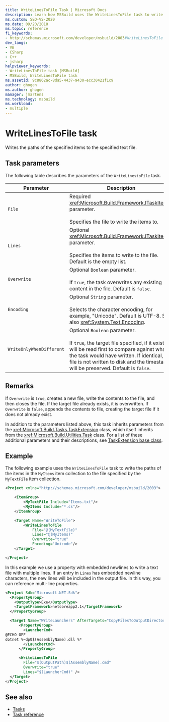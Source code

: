 ```yaml
---
title: WriteLinesToFile Task | Microsoft Docs
description: Learn how MSBuild uses the WriteLinesToFile task to write the paths of the specified items to the specified text file.
ms.custom: SEO-VS-2020
ms.date: 09/20/2018
ms.topic: reference
f1_keywords:
- http://schemas.microsoft.com/developer/msbuild/2003#WriteLinesToFile
dev_langs:
- VB
- CSharp
- C++
- jsharp
helpviewer_keywords:
- WriteLinesToFile task [MSBuild]
- MSBuild, WriteLinesToFile task
ms.assetid: 9c8862ac-8da5-4437-9430-ecc30421f1c9
author: ghogen
ms.author: ghogen
manager: jmartens
ms.technology: msbuild
ms.workload:
- multiple
---
```

# WriteLinesToFile task

Writes the paths of the specified items to the specified text file.

## Task parameters

 The following table describes the parameters of the `WriteLinestoFile` task.

|Parameter|Description|
|---------------|-----------------|
|`File`|Required <xref:Microsoft.Build.Framework.ITaskItem> parameter.<br /><br /> Specifies the file to write the items to.|
|`Lines`|Optional <xref:Microsoft.Build.Framework.ITaskItem>`[]` parameter.<br /><br /> Specifies the items to write to the file. Default is the empty list.|
|`Overwrite`|Optional `Boolean` parameter.<br /><br /> If `true`, the task overwrites any existing content in the file. Default is `false`.|
|`Encoding`|Optional `String` parameter.<br /><br /> Selects the character encoding, for example, "Unicode". Default is UTF-8.  See also <xref:System.Text.Encoding>.|
|`WriteOnlyWhenDifferent`|Optional `Boolean` parameter.<br /><br /> If `true`, the target file specified, if it exists, will be read first to compare against what the task would have written. If identical, the file is not written to disk and the timestamp will be preserved. Default is `false`.|

## Remarks

 If `Overwrite` is `true`, creates a new file, write the contents to the file, and then closes the file. If the target file already exists, it is overwritten. If `Overwrite` is `false`, appends the contents to file, creating the target file if it does not already exist.

 In addition to the parameters listed above, this task inherits parameters from the <xref:Microsoft.Build.Tasks.TaskExtension> class, which itself inherits from the <xref:Microsoft.Build.Utilities.Task> class. For a list of these additional parameters and their descriptions, see [TaskExtension base class](../msbuild/taskextension-base-class.md).

## Example

 The following example uses the `WriteLinesToFile` task to write the paths of the items in the `MyItems` item collection to the file specified by the `MyTextFile` item collection.

```xml
<Project xmlns="http://schemas.microsoft.com/developer/msbuild/2003">

    <ItemGroup>
        <MyTextFile Include="Items.txt"/>
        <MyItems Include="*.cs"/>
    </ItemGroup>

    <Target Name="WriteToFile">
        <WriteLinesToFile
            File="@(MyTextFile)"
            Lines="@(MyItems)"
            Overwrite="true"
            Encoding="Unicode"/>
    </Target>

</Project>
```

In this example we use a property with embedded newlines to write a text file with multiple lines. If an entry in `Lines` has embedded newline characters, the new lines will be included in the output file. In this way, you can reference multi-line properties.

```xml
<Project Sdk="Microsoft.NET.Sdk">
  <PropertyGroup>
    <OutputType>Exe</OutputType>
    <TargetFramework>netcoreapp2.1</TargetFramework>
  </PropertyGroup>

  <Target Name="WriteLaunchers" AfterTargets="CopyFilesToOutputDirectory">
      <PropertyGroup>
        <LauncherCmd>
@ECHO OFF
dotnet %~dp0$(AssemblyName).dll %*
        </LauncherCmd>
      </PropertyGroup>

      <WriteLinesToFile
        File="$(OutputPath)$(AssemblyName).cmd"
        Overwrite="true"
        Lines="$(LauncherCmd)" />
  </Target>
</Project>
```

## See also

- [Tasks](../msbuild/msbuild-tasks.md)
- [Task reference](../msbuild/msbuild-task-reference.md)

